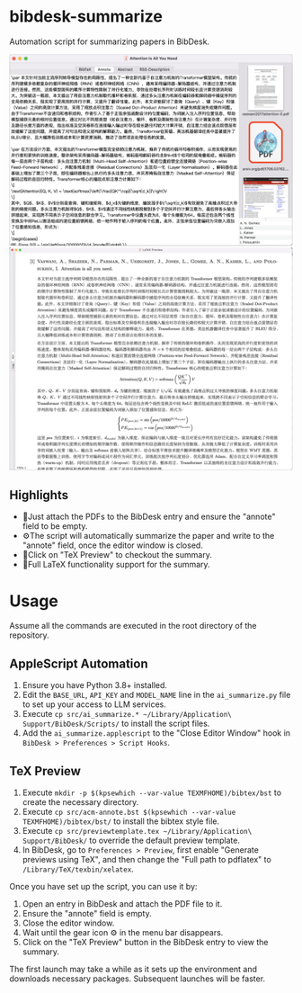 # bibdesk-summarize

Automation script for summarizing papers in BibDesk.

![Example Screenshot](imgs/intro.png)
![Example Screenshot](imgs/render.png)

## Highlights

* 📎Just attach the PDFs to the BibDesk entry and ensure the "annote" field to be empty.
* ⚙️The script will automatically summarize the paper and write to the "annote" field, once the editor window is closed.
* 📄Click on "TeX Preview" to checkout the summary.
* 📖Full LaTeX functionality support for the summary.

# Usage

Assume all the commands are executed in the root directory of the repository.

## AppleScript Automation

1. Ensure you have Python 3.8+ installed.
2. Edit the `BASE_URL`, `API_KEY` and `MODEL_NAME` line in the `ai_summarize.py` file to set up your access to LLM services.
3. Execute `cp src/ai_summarize.* ~/Library/Application\ Support/BibDesk/Scripts/` to install the script files.
4. Add the `ai_summarize.applescript` to the "Close Editor Window" hook in `BibDesk > Preferences > Script Hooks`.

## TeX Preview

1. Execute `mkdir -p $(kpsewhich --var-value TEXMFHOME)/bibtex/bst` to create the necessary directory.
2. Execute `cp src/acm-annote.bst $(kpsewhich --var-value TEXMFHOME)/bibtex/bst/` to install the bibtex style file.
3. Execute `cp src/previewtemplate.tex ~/Library/Application\ Support/BibDesk/` to override the default preview template.
4. In BibDesk, go to `Preferences > Preview`, first enable "Generate previews using TeX", and then change the "Full path to pdflatex" to `/Library/TeX/texbin/xelatex`.

Once you have set up the script, you can use it by:

1. Open an entry in BibDesk and attach the PDF file to it.
2. Ensure the "annote" field is empty.
3. Close the editor window.
4. Wait until the gear icon ⚙️ in the menu bar disappears.
5. Click on the "TeX Preview" button in the BibDesk entry to view the summary.

The first launch may take a while as it sets up the environment and downloads necessary packages. Subsequent launches will be faster.
